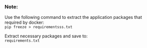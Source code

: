 ### Note:

Use the following command to extract the application packages that required by docker:  
`pip freeze > requirementsss.txt`

Extract necessary packages and save to:  
`requirements.txt`
